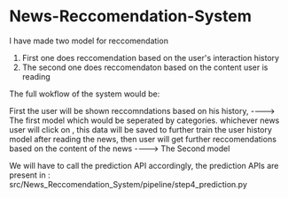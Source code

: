 # News-Reccomendation-System

I have made two model for reccomendation
1) First one does reccomendation based on the user's interaction history
2) The second one does reccomendaton based on the content user is reading

The full wokflow of the system would be:

First the user will be shown reccomndations based on his history, ----> The first model
which would be seperated by categories.
whichever news user will click on , this data will be saved to further train the user history model
after reading the news, then user will get further reccomendations based on the content of the news ----> The Second model

We will have to call the prediction API accordingly,
the prediction APIs are present in :
src/News_Reccomendation_System/pipeline/step4_prediction.py